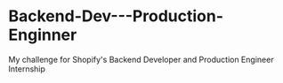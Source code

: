 # Backend-Dev---Production-Enginner
 My challenge for Shopify's Backend Developer and Production Engineer Internship

